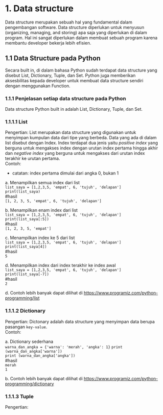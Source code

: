 # 1. Data structure
Data structure merupakan sebuah hal yang fundamental dalam pengembangan software. Data structure diperlukan untuk menyusun (organizing, managing, and storing) apa saja yang diperlukan di dalam program. Hal ini sangat diperlukan dalam membuat sebuah program karena membantu developer bekerja lebih efisien.

## 1.1 Data Structure pada Python
Secara built in, di dalam bahasa Python sudah terdapat data structure yang disebut List, Dictionary, Tuple, dan Set. Python juga memberikan aksesbilitas kepada developer untuk membuat data structure sendiri dengan menggunakan Function. 

### 1.1.1 Penjelasan setiap data structure pada Python
Data structure Python built in adalah List, Dictionary, Tuple, dan Set. 

### 1.1.1.1 List
Pengertian: List merupakan data structure yang digunakan untuk menyimpan kumpulan data dari tipe yang berbeda. Data yang ada di dalam list disebut dengan Index. Index terdapat dua jenis yaitu *positive index* yang berguna untuk mengakses index dengan urutan index pertama hingga akhir dan *negative index* yang berguna untuk mengakses dari urutan index terakhir ke urutan pertama. 
<br />
Contoh: <br/>
* catatan: index pertama dimulai dari angka 0, bukan 1<br />

a. Menampilkan semua index dari list <br />
`list_saya = [1,2,3,5, 'empat', 6, 'tujuh', 'delapan']` <br />
`print(list_saya)` <br />
#hasil <br />
`[1, 2, 3, 5, 'empat', 6, 'tujuh', 'delapan']`

b. Menampilkan enam index dari list <br />
`list_saya = [1,2,3,5, 'empat', 6, 'tujuh', 'delapan']` <br />
`print(list_saya[:5])` <br />
#hasil<br />
`[1, 2, 3, 5, 'empat']` <br />

c. Menampilkan index ke 5 dari list <br />
`list_saya = [1,2,3,5, 'empat', 6, 'tujuh', 'delapan']` <br />
`print(list_saya[4])` <br />
#hasil <br />
`5` 

d. Menampilkan index dari index terakhir ke index awal <br />
`list_saya = [1,2,3,5, 'empat', 6, 'tujuh', 'delapan']` <br />
`print(list_saya[-7])` <br />
#hasil <br />
`2` 


d. Contoh lebih banyak dapat dilihat di https://www.programiz.com/python-programming/list

### 1.1.1.2 Dictionary
Pengertian: Dictonary adalah data structure yang menyimpan data berupa pasangan `key-value`. <br />
Contoh: <br />

a. Dictionary sederhana <br />
`warna_dan_angka = {'warna': 'merah', 'angka': 1}`
`print (warna_dan_angka['warna'])`<br />
`print (warna_dan_angka['angka'])`<br />
#hasil <br />
`merah`<br />
`1` <br />

b. Contoh lebih banyak dapat dilihat di https://www.programiz.com/python-programming/dictionary

### 1.1.1.3 Tuple
Pengertian: 